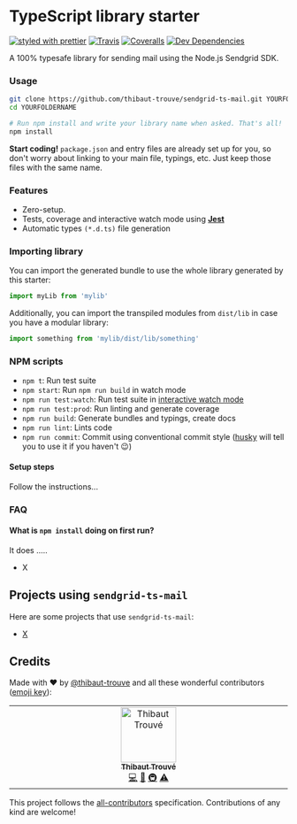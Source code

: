 # TypeScript library starter

[![styled with prettier](https://img.shields.io/badge/styled_with-prettier-ff69b4.svg)](https://github.com/prettier/prettier)
[![Travis](https://img.shields.io/travis/thibaut-trouve/sendgrid-ts-mail.svg)](https://travis-ci.org/thibaut-trouve/sendgrid-ts-mail)
[![Coveralls](https://img.shields.io/coveralls/thibaut-trouve/sendgrid-ts-mail.svg)](https://coveralls.io/github/thibaut-trouve/sendgrid-ts-mail)
[![Dev Dependencies](https://david-dm.org/thibaut-trouve/sendgrid-ts-mail/dev-status.svg)](https://david-dm.org/thibaut-trouve/sendgrid-ts-mail?type=dev)

A 100% typesafe library for sending mail using the Node.js Sendgrid SDK.

### Usage

```bash
git clone https://github.com/thibaut-trouve/sendgrid-ts-mail.git YOURFOLDERNAME
cd YOURFOLDERNAME

# Run npm install and write your library name when asked. That's all!
npm install
```

**Start coding!** `package.json` and entry files are already set up for you, so don't worry about linking to your main file, typings, etc. Just keep those files with the same name.

### Features

 - Zero-setup.
 - Tests, coverage and interactive watch mode using **[Jest](http://facebook.github.io/jest/)**
 - Automatic types `(*.d.ts)` file generation

### Importing library

You can import the generated bundle to use the whole library generated by this starter:

```javascript
import myLib from 'mylib'
```

Additionally, you can import the transpiled modules from `dist/lib` in case you have a modular library:

```javascript
import something from 'mylib/dist/lib/something'
```

### NPM scripts

 - `npm t`: Run test suite
 - `npm start`: Run `npm run build` in watch mode
 - `npm run test:watch`: Run test suite in [interactive watch mode](http://facebook.github.io/jest/docs/cli.html#watch)
 - `npm run test:prod`: Run linting and generate coverage
 - `npm run build`: Generate bundles and typings, create docs
 - `npm run lint`: Lints code
 - `npm run commit`: Commit using conventional commit style ([husky](https://github.com/typicode/husky) will tell you to use it if you haven't :wink:)

#### Setup steps

Follow the instructions...


### FAQ
#### What is `npm install` doing on first run?

It does .....
- X





## Projects using `sendgrid-ts-mail`

Here are some projects that use `sendgrid-ts-mail`:

- [X](https://github.com/)

## Credits

Made with :heart: by [@thibaut-trouve](https://twitter.com/thibaut-trouve) and all these wonderful contributors ([emoji key](https://github.com/kentcdodds/all-contributors#emoji-key)):

<!-- ALL-CONTRIBUTORS-LIST:START - Do not remove or modify this section -->
<!-- prettier-ignore-start -->
<!-- markdownlint-disable -->
<table>
  <tbody>
    <tr>
      <td align="center" valign="top" width="14.28%"><a href="https://www.linkedin.com/in/thibaut-trouve"><img src="https://avatars.githubusercontent.com/u/31539507?v=3?s=100" width="100px;" alt="Thibaut Trouvé"/><br /><sub><b>Thibaut Trouvé</b></sub></a><br /><a href="https://github.com/thibaut-trouve/sendgrid-ts-mail/commits?author=thibaut-trouve" title="Code">💻</a> <a href="#tool-thibaut-trouve" title="Tools">🔧</a> <a href="#infra-thibaut-trouve" title="Infrastructure (Hosting, Build-Tools, etc)">🚇</a> <a href="https://github.com/thibaut-trouve/sendgrid-ts-mail/commits?author=thibaut-trouve" title="Tests">⚠️</a></td>
    </tr>
  </tbody>
</table>

<!-- markdownlint-restore -->
<!-- prettier-ignore-end -->

<!-- ALL-CONTRIBUTORS-LIST:END -->

This project follows the [all-contributors](https://github.com/all-contributors/all-contributors) specification. Contributions of any kind are welcome!
